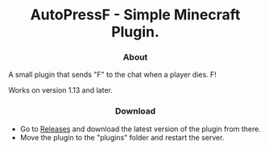 <div align="center">

# AutoPressF - Simple Minecraft Plugin.

### About

</div>

A small plugin that sends "F" to the chat when a player dies. F!

Works on version 1.13 and later.

<div align="center">

### Download

</div>

- Go to [Releases](https://github.com/arttostog/AutoPressF/releases) and download the latest version of the plugin from there.
- Move the plugin to the "plugins" folder and restart the server.
